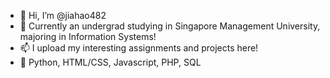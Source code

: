 - 👋 Hi, I’m @jiahao482
- 🌱 Currently an undergrad studying in Singapore Management University, majoring in Information Systems!
- 📫 I upload my interesting assignments and projects here!
- 💬 Python, HTML/CSS, Javascript, PHP, SQL

<!---
jiahao482/jiahao482 is a ✨ special ✨ repository because its `README.md` (this file) appears on your GitHub profile.
You can click the Preview link to take a look at your changes.
--->
